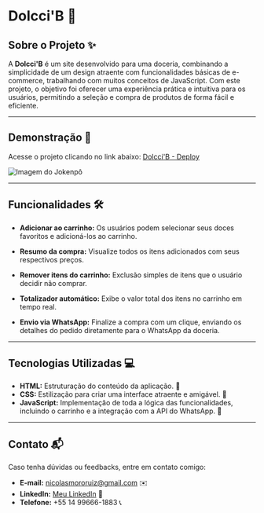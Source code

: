 # Dolcci'B 🍩

## Sobre o Projeto ✨
A **Dolcci'B** é um site desenvolvido para uma doceria, combinando a simplicidade de um design atraente com funcionalidades básicas de e-commerce, trabalhando com muitos conceitos de JavaScript. Com este projeto, o objetivo foi oferecer uma experiência prática e intuitiva para os usuários, permitindo a seleção e compra de produtos de forma fácil e eficiente.

---

## Demonstração 🚀
Acesse o projeto clicando no link abaixo:
[Dolcci'B - Deploy](https://dolccib.netlify.app/)

![Imagem do Jokenpô](https://github.com/user-attachments/assets/e9d1aae0-ba1f-4f2b-b343-f317260e840a)

---

## Funcionalidades 🛠️
- **Adicionar ao carrinho:** Os usuários podem selecionar seus doces favoritos e adicioná-los ao carrinho.
  
- **Resumo da compra:** Visualize todos os itens adicionados com seus respectivos preços.
  
- **Remover itens do carrinho:** Exclusão simples de itens que o usuário decidir não comprar.
  
- **Totalizador automático:** Exibe o valor total dos itens no carrinho em tempo real.
  
- **Envio via WhatsApp:** Finalize a compra com um clique, enviando os detalhes do pedido diretamente para o WhatsApp da doceria.

---

## Tecnologias Utilizadas 💻
- **HTML:** Estruturação do conteúdo da aplicação. 📜
- **CSS:** Estilização para criar uma interface atraente e amigável. 🎨
- **JavaScript:** Implementação de toda a lógica das funcionalidades, incluindo o carrinho e a integração com a API do WhatsApp. 🧠

---

## Contato 📬
Caso tenha dúvidas ou feedbacks, entre em contato comigo:

- **E-mail:** nicolasmororuiz@gmail.com ✉️
- **LinkedIn:** [Meu LinkedIn](https://www.linkedin.com/in/devnicolas/) 🔗
- **Telefone:** +55 14 99666-1883 📞
